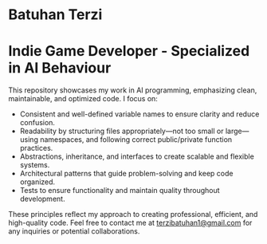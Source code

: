 # Batuhan Terzi
# Indie Game Developer - Specialized in AI Behaviour

<!--
**terzibatuhan/terzibatuhan** is a ✨ _special_ ✨ repository because its `README.md` (this file) appears on your GitHub profile.

Here are some ideas to get you started:

- 🔭 I’m currently working on ...
- 🌱 I’m currently learning ...
- 👯 I’m looking to collaborate on ...
- 🤔 I’m looking for help with ...
- 💬 Ask me about ...
- 📫 How to reach me: ...
- 😄 Pronouns: ...
- ⚡ Fun fact: ...
-->
This repository showcases my work in AI programming, emphasizing clean, maintainable, and optimized code. I focus on:

* Consistent and well-defined variable names to ensure clarity and reduce confusion.
* Readability by structuring files appropriately—not too small or large—using namespaces, and following correct public/private function practices.
* Abstractions, inheritance, and interfaces to create scalable and flexible systems.
* Architectural patterns that guide problem-solving and keep code organized.
* Tests to ensure functionality and maintain quality throughout development.

These principles reflect my approach to creating professional, efficient, and high-quality code. Feel free to contact me at terzibatuhan1@gmail.com for any inquiries or potential collaborations.
